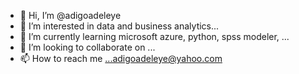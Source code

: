 - 👋 Hi, I’m @adigoadeleye
- 👀 I’m interested in data and business analytics...
- 🌱 I’m currently learning microsoft azure, python, spss modeler, ...
- 💞️ I’m looking to collaborate on ...
- 📫 How to reach me ...adigoadeleye@yahoo.com

<!---
adigoadeleye/adigoadeleye is a ✨ special ✨ repository because its `README.md` (this file) appears on your GitHub profile.
You can click the Preview link to take a look at your changes.
--->
